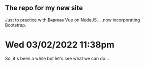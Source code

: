 ## The repo for my new site
Just to practice with ~~Express~~ Vue on NodeJS.
...now incorporating Bootstrap.

# Wed 03/02/2022 11:38pm

So, it's been a while but let's see what we can do...
